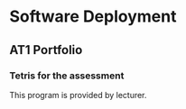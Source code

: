 # Software Deployment
## AT1 Portfolio
### Tetris for the assessment

This program is provided by lecturer.
